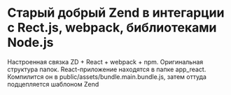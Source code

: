 # Старый добрый Zend в интегарции с Rect.js, webpack, библиотеками Node.js

Настроенная  связка ZD + React + webpack + npm.
Оригинальная структура папок. React-приложение находятся в папке app_react. Компилится он в public/assets/bundle.main.bundle.js, затем оттуда подцепляется шаблоном Zend
